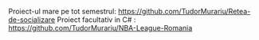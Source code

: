 Proiect-ul mare pe tot semestrul: https://github.com/TudorMurariu/Retea-de-socializare
Proiect facultativ in C# : https://github.com/TudorMurariu/NBA-League-Romania
